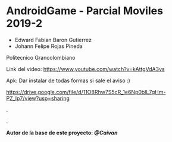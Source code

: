# AndroidGame - Parcial Moviles 2019-2

- Edward Fabian Baron Gutierrez
- Johann Felipe Rojas Pineda

Politecnico Grancolombiano

Link del video: https://www.youtube.com/watch?v=kAttgVdA3vs

Apk: Dar instalar de todas formas si sale el aviso :)

https://drive.google.com/file/d/11O8Rhw7S5cR_1e6Np0blL7gHm-PZ_lp7/view?usp=sharing

.

.


**Autor de la base de este proyecto: _@Caivan_**
